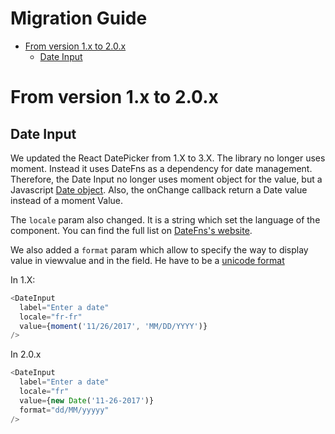 <h1>Migration Guide</h1>

- [From version 1.x to 2.0.x](#from-version-1x-to-20x)
  - [Date Input](#date-input)

# From version 1.x to 2.0.x

## Date Input

We updated the React DatePicker from 1.X to 3.X. The library no longer uses moment. Instead it uses DateFns as a dependency for date management. Therefore, the Date Input no longer uses moment object for the value, but a Javascript [Date object](https://developer.mozilla.org/en-US/docs/Web/JavaScript/Reference/Global_Objects/Date). Also, the onChange callback return a Date value instead of a moment Value.

The `locale` param also changed. It is a string which set the language of the component. You can find the full list on [DateFns's website](https://date-fns.org/v2.0.0-alpha.18/docs/I18n#supported-languages).

We also added a `format` param which allow to specify the way to display value in viewvalue and in the field. He have to be a [unicode format](https://www.unicode.org/reports/tr35/tr35-dates.html#Date_Field_Symbol_Table)

In 1.X:

```javascript
<DateInput
  label="Enter a date"
  locale="fr-fr"
  value={moment('11/26/2017', 'MM/DD/YYYY')}
/>
```

In 2.0.x

```javascript
<DateInput
  label="Enter a date"
  locale="fr"
  value={new Date('11-26-2017')}
  format="dd/MM/yyyyy"
/>
```
